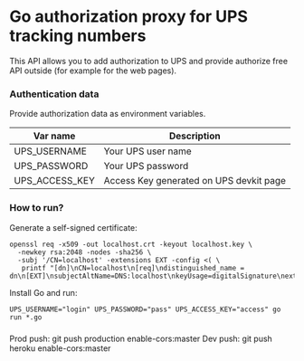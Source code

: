 # Go authorization proxy for UPS tracking numbers

This API allows you to add authorization to UPS and provide
authorize free API outside (for example for the web pages).

### Authentication data

Provide authorization data as environment variables.

Var name | Description
---|---
UPS_USERNAME | Your UPS user name
UPS_PASSWORD | Your UPS password
UPS_ACCESS_KEY | Access Key generated on UPS devkit page


### How to run?
Generate a self-signed certificate:

```
openssl req -x509 -out localhost.crt -keyout localhost.key \
  -newkey rsa:2048 -nodes -sha256 \
  -subj '/CN=localhost' -extensions EXT -config <( \
   printf "[dn]\nCN=localhost\n[req]\ndistinguished_name = dn\n[EXT]\nsubjectAltName=DNS:localhost\nkeyUsage=digitalSignature\nextendedKeyUsage=serverAuth")
```

Install Go and run:

```
UPS_USERNAME="login" UPS_PASSWORD="pass" UPS_ACCESS_KEY="access" go run *.go
```

###
Prod push: git push production enable-cors:master
Dev push: git push heroku enable-cors:master